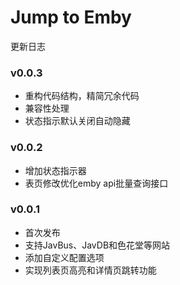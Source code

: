 # Jump to Emby 
更新日志

### v0.0.3

- 重构代码结构，精简冗余代码
- 兼容性处理
- 状态指示默认关闭自动隐藏

### v0.0.2

- 增加状态指示器
- 表页修改优化emby api批量查询接口

### v0.0.1

- 首次发布
- 支持JavBus、JavDB和色花堂等网站
- 添加自定义配置选项
- 实现列表页高亮和详情页跳转功能